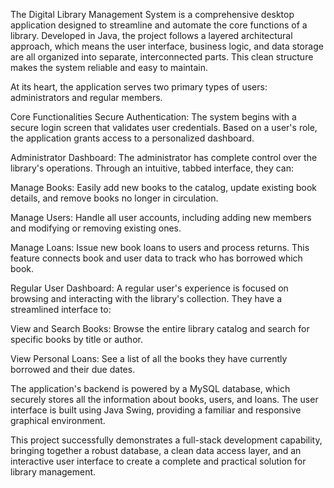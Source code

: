The Digital Library Management System is a comprehensive desktop application designed to streamline and automate the core functions of a library. Developed in Java, the project follows a layered architectural approach, which means the user interface, business logic, and data storage are all organized into separate, interconnected parts. This clean structure makes the system reliable and easy to maintain.

At its heart, the application serves two primary types of users: administrators and regular members.

Core Functionalities
Secure Authentication: The system begins with a secure login screen that validates user credentials. Based on a user's role, the application grants access to a personalized dashboard.

Administrator Dashboard: The administrator has complete control over the library's operations. Through an intuitive, tabbed interface, they can:

Manage Books: Easily add new books to the catalog, update existing book details, and remove books no longer in circulation.

Manage Users: Handle all user accounts, including adding new members and modifying or removing existing ones.

Manage Loans: Issue new book loans to users and process returns. This feature connects book and user data to track who has borrowed which book.

Regular User Dashboard: A regular user's experience is focused on browsing and interacting with the library's collection. They have a streamlined interface to:

View and Search Books: Browse the entire library catalog and search for specific books by title or author.

View Personal Loans: See a list of all the books they have currently borrowed and their due dates.

The application's backend is powered by a MySQL database, which securely stores all the information about books, users, and loans. The user interface is built using Java Swing, providing a familiar and responsive graphical environment.

This project successfully demonstrates a full-stack development capability, bringing together a robust database, a clean data access layer, and an interactive user interface to create a complete and practical solution for library management.
